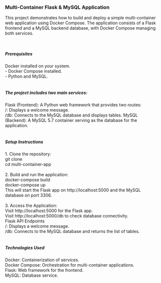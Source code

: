 <h3>Multi-Container Flask & MySQL Application</h3>
<p></p>This project demonstrates how to build and deploy a simple multi-container web application using Docker Compose. The application consists of a Flask frontend and a MySQL backend database, with Docker Compose managing both services.</p>
</p>
<br>
<h5>Prerequisites</h5>
 Docker installed on your system.<br>
- Docker Compose installed.<br>
- Python and MySQL.<br>
<br>
<h5>The project includes two main services:</h5>
Flask (Frontend): A Python web framework that provides two routes:<br>
/: Displays a welcome message.<br>
/db: Connects to the MySQL database and displays tables.
MySQL (Backend): A MySQL 5.7 container serving as the database for the application.<br>
<br>
<h5>Setup Instructions</h5>
1. Clone the repository:<br>
git clone <repository-url><br>
cd multi-container-app<br>
 <br>
2. Build and run the application:<br>
docker-compose build<br>
docker-compose up<br>
This will start the Flask app on http://localhost:5000 and the MySQL database on port 3306.<br>
<br>
3. Access the Application:<br>
Visit http://localhost:5000 for the Flask app.<br>
Visit http://localhost:5000/db to check database connectivity.<br>
Flask API Endpoints<br>
/: Displays a welcome message.<br>
/db: Connects to the MySQL database and returns the list of tables.<br>
<br>
<h5> Technologies Used </h5>
Docker: Containerization of services.<br>
Docker Compose: Orchestration for multi-container applications.<br>
Flask: Web framework for the frontend.<br>
MySQL: Database service.<br>

